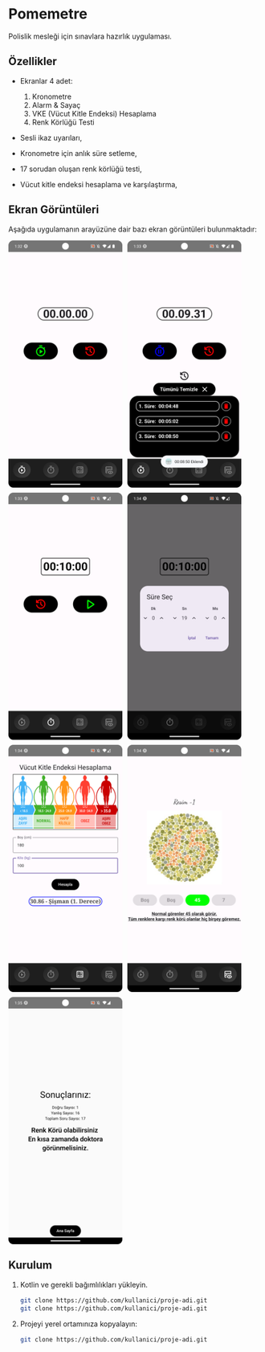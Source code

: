 # Pomemetre

Polislik mesleği için sınavlara hazırlık uygulaması.

## Özellikler
- Ekranlar 4 adet:
  1. Kronometre
  2. Alarm & Sayaç
  3. VKE (Vücut Kitle Endeksi) Hesaplama
  4. Renk Körlüğü Testi

- Sesli ikaz uyarıları,
- Kronometre için anlık süre setleme,
- 17 sorudan oluşan renk körlüğü testi,
- Vücut kitle endeksi hesaplama ve karşılaştırma,


## Ekran Görüntüleri

Aşağıda uygulamanın arayüzüne dair bazı ekran görüntüleri bulunmaktadır:

<div style="display: flex; flex-wrap: wrap; gap: 10px;">
  <img src="images/1.png" style="width: 45%; height: 50%;" alt="Kronometre Ekranı">
  <img src="images/2.png" style="width: 45%; height: 50%;" alt="Alarm & Sayaç Ekranı">

  <img src="images/3.png" style="width: 45%; height: 50%;" alt="Sayaç Süre Seçme Ekranı">
  <img src="images/4.png" style="width: 45%; height: 50%;" alt="VKE Hesaplama Ekranı">

  <img src="images/5.png" style="width: 45%; height: 50%;" alt="Renk Körlüğü Ekranı">
  <img src="images/6.png" style="width: 45%; height: 50%;" alt="Renk Körlüğü Testi Ekranı">

  <img src="images/7.png" style="width: 45%; height: 50%;" alt="Renk Körlüğü Sonuç Ekranı">
</div>


## Kurulum
1. Kotlin ve gerekli bağımlılıkları yükleyin.
   ```bash
   git clone https://github.com/kullanici/proje-adi.git
   git clone https://github.com/kullanici/proje-adi.git
   

2. Projeyi yerel ortamınıza kopyalayın:
   ```bash
   git clone https://github.com/kullanici/proje-adi.git
